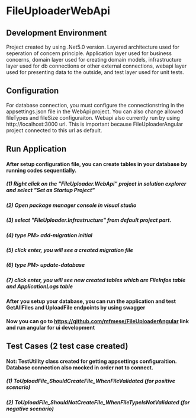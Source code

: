 # FileUploaderWebApi

## Development Environment
Project created by using .Net5.0 version. Layered architecture used for seperation of concern principle. Application layer used for business concerns, domain layer used for creating domain models,
infrastructure layer used for db connections or other external connections, webapi layer used for presenting data to the outside, and test layer used for unit tests.

## Configuration
For database connection, you must configure the connectionstring in the appsettings.json file in the WebApi project.
You can also change allowed fileTypes and fileSize configuraiton. 
Webapi also currently run by using http://localhost:3000 url. This is important because FileUploaderAngular project connected to this url as default.

## Run Application
#### After setup configuration file, you can create tables in your database by running codes sequentially. 
##### (1) Right click on the "FileUploader.WebApi" project in solution explorer and select "Set as Startup Project"
##### (2) Open package manager console in visual studio
##### (3) select "FileUploader.Infrastructure" from default project part.
##### (4) type PM> add-migration initial
##### (5) click enter, you will see a created migration file
##### (6) type PM> update-database
##### (7) click enter, you will see new created tables which are FileInfos table and ApplicationLogs table
#### After you setup your database, you can run the application and test GetAllFiles and UploadFile endpoints by using swagger
#### Now you can go to https://github.com/mfmese/FileUploaderAngular link and run angular for ui development

## Test Cases (2 test case created)
#### Not: TestUtility class created for getting appsettings configuraition. Database connection also mocked in order not to connect.
##### (1) ToUploadFile_ShouldCreateFile_WhenFileValidated (for positive scenario)
##### (2) ToUploadFile_ShouldNotCreateFile_WhenFileTypeIsNotValidated (for negative scenario)



